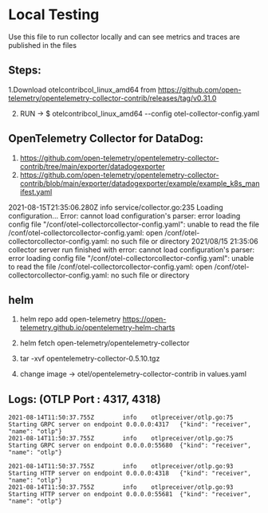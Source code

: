 # Local Testing
Use this file to run collector locally and can see metrics and traces are published in the files 

Steps:
---
1.Download otelcontribcol_linux_amd64 from https://github.com/open-telemetry/opentelemetry-collector-contrib/releases/tag/v0.31.0

2. RUN -> 
$ otelcontribcol_linux_amd64 --config otel-collector-config.yaml


OpenTelemetry Collector for DataDog:
---
1. https://github.com/open-telemetry/opentelemetry-collector-contrib/tree/main/exporter/datadogexporter
2. https://github.com/open-telemetry/opentelemetry-collector-contrib/blob/main/exporter/datadogexporter/example/example_k8s_manifest.yaml


2021-08-15T21:35:06.280Z        info    service/collector.go:235        Loading configuration...
Error: cannot load configuration's parser: error loading config file "/conf/otel-collectorcollector-config.yaml": unable to read the file /conf/otel-collectorcollector-config.yaml: open /conf/otel-collectorcollector-config.yaml: no such file or directory
2021/08/15 21:35:06 collector server run finished with error: cannot load configuration's parser: error loading config file "/conf/otel-collectorcollector-config.yaml": unable to read the file /conf/otel-collectorcollector-config.yaml: open /conf/otel-collectorcollector-config.yaml: no such file or directory

helm
---
1. helm repo add open-telemetry https://open-telemetry.github.io/opentelemetry-helm-charts
2. helm fetch open-telemetry/opentelemetry-collector
3. tar -xvf opentelemetry-collector-0.5.10.tgz

4. change image -> otel/opentelemetry-collector-contrib in values.yaml

Logs: (OTLP Port : 4317, 4318)
---
```
2021-08-14T11:50:37.755Z        info    otlpreceiver/otlp.go:75 Starting GRPC server on endpoint 0.0.0.0:4317   {"kind": "receiver", "name": "otlp"}
2021-08-14T11:50:37.755Z        info    otlpreceiver/otlp.go:75 Starting GRPC server on endpoint 0.0.0.0:55680  {"kind": "receiver", "name": "otlp"}

2021-08-14T11:50:37.755Z        info    otlpreceiver/otlp.go:93 Starting HTTP server on endpoint 0.0.0.0:4318   {"kind": "receiver", "name": "otlp"}
2021-08-14T11:50:37.755Z        info    otlpreceiver/otlp.go:93 Starting HTTP server on endpoint 0.0.0.0:55681  {"kind": "receiver", "name": "otlp"}
```
